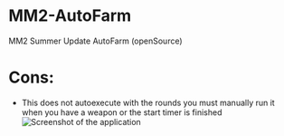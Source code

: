 # MM2-AutoFarm
MM2 Summer Update AutoFarm (openSource)

# Cons:
* This does not autoexecute with the rounds you must manually run it when you have a weapon or the start timer is finished
![Screenshot of the application]([https://github.com/yourusername/yourrepository/raw/main/images/screenshot.png](https://encrypted-tbn0.gstatic.com/images?q=tbn:ANd9GcSLxnk3Xm9ageDalMb07ci_yvGz4OnuXz9DeQ&s))
